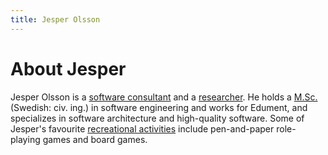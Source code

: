 ```yaml
---
title: Jesper Olsson
---
```

# About Jesper
Jesper Olsson is a [software consultant](career) and a [researcher](research). He holds a [M.Sc.](education) (Swedish: civ. ing.) in software engineering and works for Edument, and specializes in software architecture and high-quality software. Some of Jesper's favourite [recreational activities](hobbies) include pen-and-paper role-playing games and board games.
